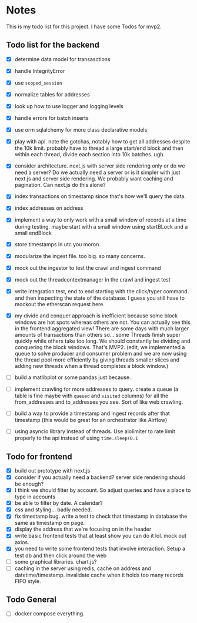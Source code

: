 # Notes

This is my todo list for this project. I have some Todos for mvp2.

## Todo list for the backend

- [x] determine data model for transasctions
- [x] handle IntegrityError
- [x] use `scoped_session`
- [x] normalize tables for addresses
- [x] look up how to use logger and logging levels
- [x] handle errors for batch inserts
- [x] use orm sqlalchemy for more class declarative models
- [x] play with api. note the gotchas, notably how to get all addresses despite the 10k limit. probably have to thread a large start/end block and then within each thread, divide each section into 10k batches. ugh.
- [x] consider architecture. next.js with server side rendering only or do we need a server? Do we actually need a server or is it simpler with just next.js and server side rendering. We probably want caching and pagination. Can next.js do this alone?
- [x] index transactions on timestamp since that's how we'll query the data.
- [x] index addresses on address
- [x] implement a way to only work with a small window of records at a time during testing. maybe start with a small window using startBLock and a small endBlock
- [x] store timestamps in utc you moron.
- [x] modularize the ingest file. too big. so many concerns.
- [x] mock out the ingestor to test the crawl and ingest command
- [x] mock out the threadcontextmanager in the crawl and ingest test
- [x] write integration test, end to end starting with the click/typer command. and then inspecting the state of the database. I guess you still have to mockout the etherscan request here.
- [x] my divide and conquer approach is inefficient because some block windows are hot spots whereas others are not. You can actually see this in the frontend aggregated view! There are some days with much larger amounts of transactions than others so... some Threads finish super quickly while others take too long. We should constantly be dividing and conquering the block windows. That's MVP2. (edit, we implemented a queue to solve producer and consumer problem and we are now using the thread pool more efficiently by giving threads smaller slices and adding new threads when a thread completes a block window.)
- [ ] build a matlibplot or some pandas just because.
- [ ] implement crawling for more addresses to query. create a queue (a table is fine maybe with `queued` and `visited` columns) for all the from_addresses and to_addresses you see. Sort of like web crawling.
- [ ] build a way to provide a timestamp and ingest records after that timestamp (this would be great for an orchestrator like Airflow)
- [ ] using asyncio library instead of threads. Use aiolimiter to rate limit properly to the api instead of using `time.sleep(0.1`


## Todo for frontend
- [x] build out prototype with next.js
- [x] consider if you actually need a backend? server side rendering should be enough?
- [x] I think we should filter by account. So adjust queries and have a place to type in accounts
- [x] be able to filter by date. A calendar?
- [x] css and styling... badly needed.
- [x] fix  timestamp bug. write a test to check that timestamp in database the same as timestamp on page.
- [x] display the address that we're focusing on in the header
- [x] write basic frontend tests that at least show you can do it lol. mock out axios.
- [x] you need to write some frontend tests that involve interaction. Setup a test db and then click around the web
- [ ] some graphical libraries. chart.js?
- [ ] caching in the server using redis, cache on address and datetime/timestamp. invalidate cache when it holds too many records FIFO style.

## Todo General
- [ ] docker compose everything.

